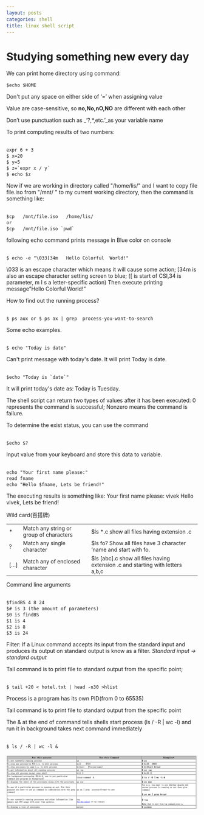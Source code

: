 ```yaml
--- 
layout: posts
categories: shell
title: linux shell script
---
```

Studying something new every day
======================

We can print home directory using command: 
<pre><code>$echo $HOME</code></pre>
Don't put any space on either side of ‘=’ when assigning value

Value are case-sensitive, so **no,No,nO,NO** are different with each other

Don’t use punctuation such as _‘?,*,etc.’_as your variable name

To print computing results of two numbers:
<pre><code>
expr 6 + 3 
$ x=20
$ y=5
$ z=`expr x / y`
$ echo $z 
</code></pre>
Now if we are working in directory called "/home/lis/" and I want to copy file file.iso from "/mnt/ " to my current working directory, then the command is something like:
<pre><code>
$cp   /mnt/file.iso   /home/lis/
or
$cp   /mnt/file.iso `pwd`
</code></pre>
following echo command prints message in Blue color on console
<pre><code>
$ echo -e "\033[34m   Hello Colorful  World!"
</code></pre>
\033 is an escape character which means it will cause some action;
[34m is also an escape character setting screen to blue; ([ is start of CSI,34 is parameter, m I s a letter-specific action)
Then execute printing message”Hello Colorful World!”

How to find out the running process?
<pre><code>
$ ps aux or $ ps ax | grep  process-you-want-to-search
</code></pre>
Some echo examples.
<pre><code>
$ echo "Today is date" 
</code></pre>
Can't print message with today's date. It will print Today is date.
<pre><code>
$echo "Today is `date`" 
</code></pre>
It will print today's date as: Today is Tuesday.

The shell script can return two types of values after it has been executed:
0 represents the command is successful;
Nonzero means the command is failure.

To determine the exist status, you can use the command <pre><code>
$echo $? 
</code></pre>
Input value from your keyboard and store this data to variable.
<pre><code>
echo "Your first name please:"
read fname
echo "Hello $fname, Lets be friend!" 
</code></pre>
The executing results is something like:
Your first name please: vivek
Hello vivek, Lets be friend!

Wild card(百搭牌)
<table>
<tbody>
<tr><td>*</td><td>Match any string or group of characters	</td><td>$ls *.c show all files having extension .c</td></tr>
<tr><td>?</td><td>Match any single character</td><td>$ls fo? Show all files have 3 character ‘name and start with fo.</td></tr>
<tr><td>[…]</td><td>Match any of enclosed character</td><td>$ls [abc].c show all files having extension .c and starting with letters a,b,c</td></tr>
</tbody>
</table>

Command line arguments
<pre><code>
$findBS 4 8 24
$# is 3 (the amount of parameters)
$0 is findBS
$1 is 4
$2 is 8
$3 is 24
</code></pre>
Filter: If a Linux command accepts its input from the standard input and produces its output on standard output is know as a filter.
*Standard input -> standard output* 

Tail command is to print file to standard output from the specific point;
<pre><code>
$ tail +20 < hotel.txt | head -n30 >hlist
</code></pre>
Process is a program has its own PID(from 0 to 65535)

Tail command is to print file to standard output from the specific point

The & at the end of command tells shells start process (ls / -R | wc -l) and run it in background takes next command immediately
<pre><code>
$ ls / -R | wc -l &
</code></pre>

![figure](../figure/linux_command_related_with_process.png)



